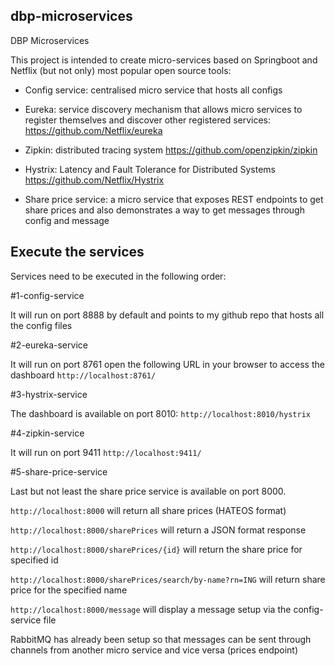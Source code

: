 ## dbp-microservices
DBP Microservices

This project is intended to create micro-services based on Springboot and Netflix (but not only) most popular open source tools:

- Config service: centralised micro service that hosts all configs

- Eureka: service discovery mechanism that allows micro services to register themselves and discover other registered services: https://github.com/Netflix/eureka

- Zipkin: distributed tracing system https://github.com/openzipkin/zipkin

- Hystrix: Latency and Fault Tolerance for Distributed Systems https://github.com/Netflix/Hystrix

- Share price service: a micro service that exposes REST endpoints to get share prices and also demonstrates a way to get messages through config and message

## Execute the services

Services need to be executed in the following order:

#1-config-service 

It will run on port 8888 by default and points to my github repo that hosts all the config files

#2-eureka-service

It will run on port 8761 open the following URL in your browser to access the dashboard ```http://localhost:8761/```

#3-hystrix-service

The dashboard is available on port 8010: ```http://localhost:8010/hystrix```

#4-zipkin-service

It will run on port 9411 ```http://localhost:9411/```

#5-share-price-service

Last but not least the share price service is available on port 8000.

```http://localhost:8000``` will return all share prices (HATEOS format)

```http://localhost:8000/sharePrices``` will return a JSON format response 

```http://localhost:8000/sharePrices/{id}``` will return the share price for specified id

```http://localhost:8000/sharePrices/search/by-name?rn=ING``` will return share price for the specified name

```http://localhost:8000/message``` will display a message setup via the config-service file

RabbitMQ has already been setup so that messages can be sent through channels from another micro service and vice versa (prices endpoint)
